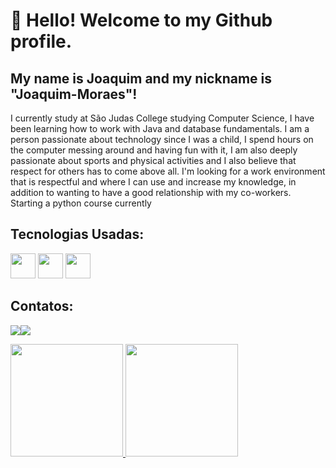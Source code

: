 

<!--
**joaquim-Moraes/Joaquim-Moraes** is a ✨ _special_ ✨ repository because its `README.md` (this file) appears on your GitHub profile.

Here are some ideas to get you started:

- 🔭 I'm looking for an internship in the backend area
- 🌱 Currently studying English on Wizard by Person, with 2 years left until graduation
- 🌱 I’m currently learning Java, SQL
- 👯 I’m looking to collaborate on big projects
- 🤔 I’m looking for help with learn java in general
- 📫 How to reach me: joaquimsp2006@gmail.com
- ⚡ Fun fact: I love sports
-->
# 👋 Hello! Welcome to my Github profile.
## My name is Joaquim and my nickname is "Joaquim-Moraes"!
I currently study at São Judas College studying Computer Science, I have been learning how to work with Java and database fundamentals.
I am a person passionate about technology since I was a child, I spend hours on the computer messing around and having fun with it, I am also deeply passionate about sports and physical activities and I also believe that respect for others has to come above all.
I'm looking for a work environment that is respectful and where I can use and increase my knowledge, in addition to wanting to have a good relationship with my co-workers.
Starting a python course currently
## Tecnologias Usadas: 
<img src="https://cdn.jsdelivr.net/gh/devicons/devicon@latest/icons/html5/html5-original-wordmark.svg" width="40" height="40" /> <img src="https://cdn.jsdelivr.net/gh/devicons/devicon@latest/icons/css3/css3-original-wordmark.svg" width="40" height="40" /> 
            <img src="https://cdn.jsdelivr.net/gh/devicons/devicon@latest/icons/java/java-plain-wordmark.svg"  width="40" height="40" />

## Contatos:

 <a href="https://www.instagram.com/gomesz.x4/" target="_blank"><img loading="lazy" src="https://img.shields.io/badge/-Instagram-%23E4405F?style=for-the-badge&logo=instagram&logoColor=white" target="_blank"></a><a href = "mailto:contato@joaquimsp2006@gmail.com"><img loading="lazy" src="https://img.shields.io/badge/Gmail-D14836?style=for-the-badge&logo=gmail&logoColor=white" target="_blank"></a>

<div>
<a href="https://github.com/"joaquim-Moraes">
<img loading="lazy" height="180em" src="https://github-readme-stats.vercel.app/api/top-langs/?username=joaquim-Moraes&layout=compact&langs_count=7&theme=dracula"/>
<img loading="lazy" height="180em" src="https://github-readme-stats.vercel.app/api?username=joaquim-Moraes&show_icons=true&theme=dracula&include_all_commits=true&count_private=true"/>
</div>




         
            
          
          
            
          
          
